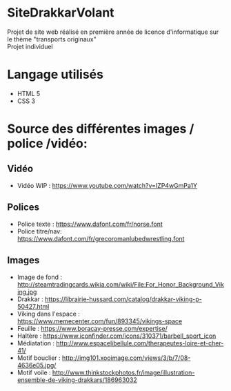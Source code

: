 # SiteDrakkarVolant
Projet de site web réalisé en première année de licence d'informatique sur le thème "transports originaux"     
Projet individuel 

# Langage utilisés

* HTML 5
* CSS 3

# Source des différentes images / police /vidéo: 

## Vidéo
* Vidéo WIP : https://www.youtube.com/watch?v=IZP4wGmPa1Y 

## Polices
* Police texte : https://www.dafont.com/fr/norse.font
* Police titre/nav: https://www.dafont.com/fr/grecoromanlubedwrestling.font

## Images
* Image de fond  : http://steamtradingcards.wikia.com/wiki/File:For_Honor_Background_Viking.jpg
* Drakkar : https://librairie-hussard.com/catalog/drakkar-viking-p-50427.html
* Viking dans l'espace : https://www.memecenter.com/fun/893345/vikings-space
* Feuille : https://www.boracay-presse.com/expertise/ 
* Haltère :  https://www.iconfinder.com/icons/310371/barbell_sport_icon
* Médiatation : http://www.espacelibellule.com/therapeutes-loire-et-cher-41/
* Motif bouclier : http://img101.xooimage.com/views/3/b/7/08-4636e05.jpg/
* Motif voile : http://www.thinkstockphotos.fr/image/illustration-ensemble-de-viking-drakkars/186963032 
